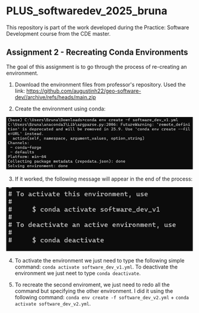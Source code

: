 # PLUS_softwaredev_2025_bruna

This repository is part of the work developed during the Practice: Software Development course from the CDE master.

## Assignment 2 - Recreating Conda Environments
The goal of this assignment is to go through the process of re-creating an environment.

1. Download the environment files from professor's repository. 
 Used the link: https://github.com/augustinh22/geo-software-dev//archive/refs/heads/main.zip

2. Create the environment using conda:

![Img](src/A1.jpg)

3. If it worked, the following message will appear in the end of the process:

![Img](src/A2.jpg)

4. To activate the environment we just need to type the following simple command: `conda activate software_dev_v1.yml`. To deactivate the environment we just neet to type `conda deactivate`.

5. To recreate the second enviroment, we just need to redo all the command but specifying the other environment. I did it using the following command:  `conda env create -f software_dev_v2.yml` + `conda activate software_dev_v2.yml`.